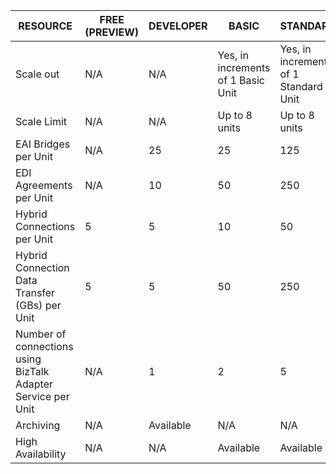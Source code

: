 | RESOURCE | FREE (PREVIEW) | DEVELOPER | BASIC | STANDARD | PREMIUM |
| --- | --- | --- | --- | --- | --- |
| Scale out |N/A |N/A |Yes, in increments of 1 Basic Unit |Yes, in increments of 1 Standard Unit |Yes, in increments of 1 Premium Unit |
| Scale Limit |N/A |N/A |Up to 8 units |Up to 8 units |Up to 8 units |
| EAI Bridges per Unit |N/A |25 |25 |125 |500 |
| EDI Agreements per Unit |N/A |10 |50 |250 |1000 |
| Hybrid Connections per Unit |5 |5 |10 |50 |100 |
| Hybrid Connection Data Transfer (GBs) per Unit |5 |5 |50 |250 |500 |
| Number of connections using BizTalk Adapter Service per Unit |N/A |1 |2 |5 |25 |
| Archiving |N/A |Available |N/A |N/A |Available |
| High Availability |N/A |N/A |Available |Available |Available |

